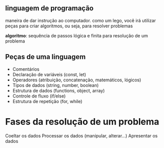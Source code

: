 ## linguagem de programação

maneira de dar instrução ao computador.
como um lego, você irá utilizar peças para criar algoritmos, ou seja, para resolver problemas

**algoritmo**: sequência de passos lógica e finita para resolução de um problema

## Peças de uma linguagem

- Comentários
- Declaração de variáveis (const, let)
- Operadores (atribuição, concatenação, matemáticos, lógicos)
- Tipos de dados (string, number, boolean)
- Estrutura de dados (functions, object, array)
- Controle de fluxo (if/else)
- Estrutura de repetição (for, while)

# Fases da resolução de um problema

Coeltar os dados
Processar os dados (manipular, alterar...)
Apresentar os dados